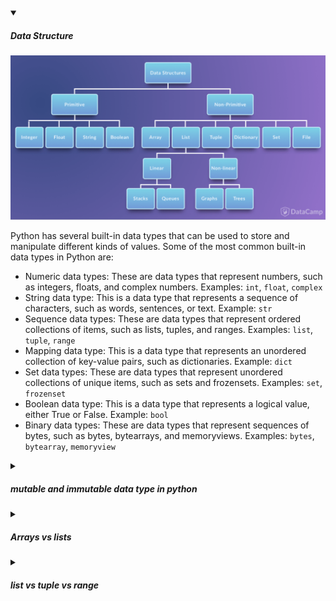 <!-- https://brandfolder.com/workbench/extract-text-from-image -->
<!-- ![for root](/img/interviews/angular/forroot.png) -->

<details open>
<summary><h5>Data Structure</h5></summary>

![data-structure](/img/interviews/python/data-structure.png)

Python has several built-in data types that can be used to store and manipulate different kinds of values. Some of the most common built-in data types in Python are:

- Numeric data types: These are data types that represent numbers, such as integers, floats, and complex numbers. Examples: `int`, `float`, `complex`
- String data type: This is a data type that represents a sequence of characters, such as words, sentences, or text. Example: `str`
- Sequence data types: These are data types that represent ordered collections of items, such as lists, tuples, and ranges. Examples: `list`, `tuple`, `range`
- Mapping data type: This is a data type that represents an unordered collection of key-value pairs, such as dictionaries. Example: `dict`
- Set data types: These are data types that represent unordered collections of unique items, such as sets and frozensets. Examples: `set`, `frozenset`
- Boolean data type: This is a data type that represents a logical value, either True or False. Example: `bool`
- Binary data types: These are data types that represent sequences of bytes, such as bytes, bytearrays, and memoryviews. Examples: `bytes`, `bytearray`, `memoryview`

</details>

<details>
<summary><h5>mutable and immutable data type in python</h5></summary>

- **Mutable data types**: These are data types that can be changed after they are created. Examples are list, set, dictionary, bytearray, etc.
- **Immutable data types**: These are data types that cannot be changed after they are created. Examples are int, float, string, tuple, bool, bytes, etc.

</details>

<details>
<summary><h5>Arrays vs lists</h5></summary>

| Feature | Array | List |
|---------|-------|------|
| Built-in | No, need to import | Yes |
| Data type | Homogeneous | Heterogeneous |
| Arithmetic operations | Supported | Not supported |
| Sequence length | Preferred for longer | Preferred for shorter |
| Flexibility and modification | Less | More |

```python
import array
a = array.array('i', [1, 2, 3])
for i in a:
    print(i, end=' ')    #OUTPUT: 1 2 3
a = array.array('i', [1, 2, 'string'])    #OUTPUT: TypeError: an integer is required (got type str)
a = [1, 2, 'string']
for i in a:
   print(i, end=' ')    #OUTPUT: 1 2 string
```

</details>

<details>
<summary><h5>list vs tuple vs range</h5></summary>

List, tuple and range are three built-in data types in Python that represent sequences of values. They have some similarities and differences in terms of syntax, mutability, methods and use cases. Here is a table that summarizes some of the main points to compare list, tuple and range with examples:

| List | Tuple | Range |
| ---- | ----- | ----- |
| A list is an ***ordered and mutable collection*** of items, separated by commas and enclosed in square brackets. | A tuple is an ***ordered and immutable collection*** of items, separated by commas and enclosed in parentheses. | A range is an ***immutable sequence of numbers***, generated by the `range()` function. |
| Example: `my_list = [1, 2, 3, 'a', 'b', 'c']` | Example: `my_tuple = (1, 2, 3, 'a', 'b', 'c')` | Example: `my_range = range(1, 10, 2)` |
| A list can be modified after its creation, such as adding, removing or changing items. | A tuple cannot be modified after its creation, except by converting it to a list and back. | A range cannot be modified after its creation, but it can be sliced or iterated over. |
| A list has many built-in methods to manipulate its items, such as `append()`, `insert()`, `pop()`, `remove()`, `sort()`, `reverse()`, etc. | A tuple has only two built-in methods: `count()` and `index()`. | A range has no built-in methods, but it supports some common operations such as `len()`, `min()`, `max()`, in, etc. |
| A list is used to store and manipulate heterogeneous or homogeneous data that can change over time. It is also used to implement stacks and queues. | A tuple is used to store and access heterogeneous or homogeneous data that cannot or should not change over time. It is also used to return multiple values from a function or to unpack multiple values from a sequence. | A range is used to generate a sequence of numbers for looping or indexing purposes. It is also used to create arithmetic progressions. |

</details>

